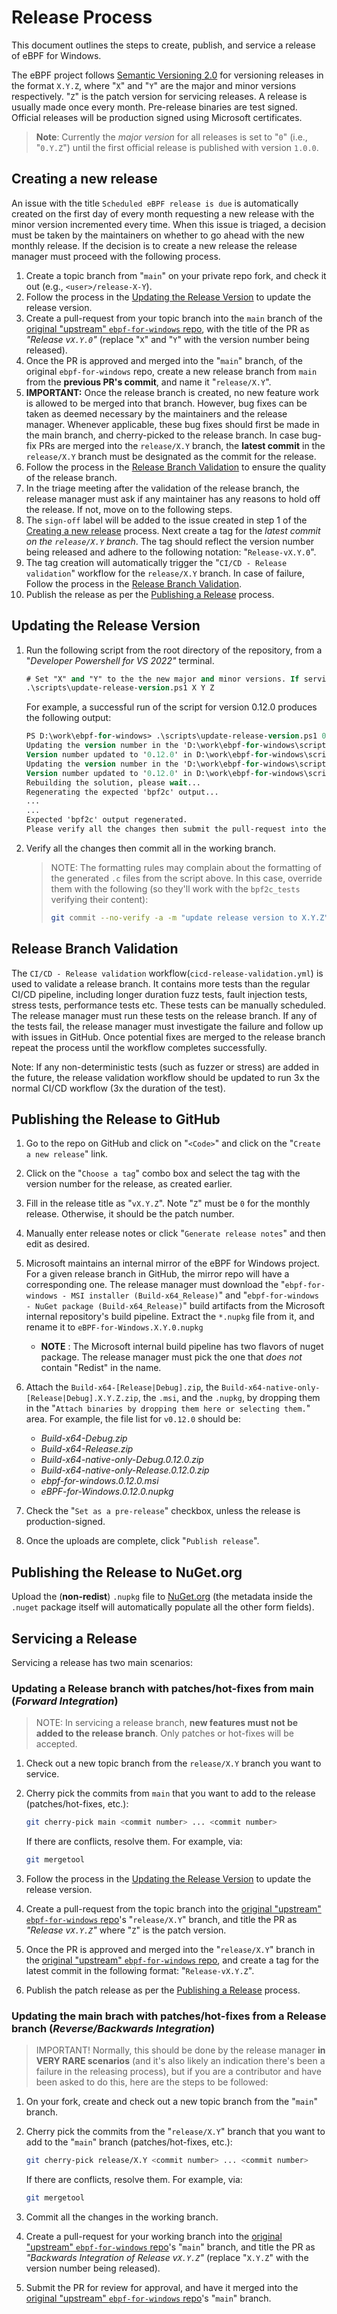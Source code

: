 # Release Process

This document outlines the steps to create, publish, and service a release of eBPF for Windows.

The eBPF project follows [Semantic Versioning 2.0](https://semver.org) for versioning releases in the format `X.Y.Z`, where "`X`" and "`Y`" are the major and
minor versions respectively. "`Z`" is the patch version for servicing releases. A release is usually made once every month. Pre-release binaries are test signed.
Official releases will be production signed using Microsoft certificates.

>**Note**: Currently the *major version* for all releases is set to "`0`" (i.e., "`0.Y.Z`") until the first official release is published with version `1.0.0`.

## Creating a new release

An issue with the title `Scheduled eBPF release is due` is automatically created on the first day of every month requesting a new release with the minor
version incremented every time. When this issue is triaged, a decision must be taken by the maintainers on whether to go ahead with the new monthly release. If
the decision is to create a new release the release manager must proceed with the following process.
1. Create a topic branch from "`main`" on your private repo fork, and check it out (e.g., `<user>/release-X-Y`).
1. Follow the process in the [Updating the Release Version](ReleaseProcess.md#updating-the-release-version) to update the release version.
1. Create a pull-request from your topic branch into the `main` branch of the [original "upstream" `ebpf-for-windows` repo]([https://github.com/microsoft/ebpf-for-windows), with the title of the PR as *"Release v`X.Y.0`"* (replace "`X`" and
"`Y`" with the version number being released).
1. Once the PR is approved and merged into the "`main`" branch, of the original `ebpf-for-windows` repo, create a new release branch from `main` from the
**previous PR's commit**, and name it "`release/X.Y`".
1. **IMPORTANT:** Once the release branch is created, no new feature work is allowed to be merged into that branch. However, bug fixes can be taken as deemed necessary by the
 maintainers and the release manager. Whenever applicable, these bug fixes should first be made in the main branch, and cherry-picked to the release branch. In
  case bug-fix PRs are merged into the `release/X.Y` branch, the **latest commit** in the `release/X.Y` branch must be designated as the commit for the release.
1. Follow the process in the [Release Branch Validation](ReleaseProcess.md#release-branch-validation) to ensure the quality of the release branch.
1. In the triage meeting after the validation of the release branch, the release manager must ask if any maintainer has any reasons to hold off the release. If
not, move on to the following steps.
1. The `sign-off` label will be added to the issue created in step 1 of the [Creating a new release](ReleaseProcess.md#creating-a-new-release) process. Next
create a tag for the *latest commit on the `release/X.Y` branch*. The tag should reflect the version number being released and adhere to the following notation:
"`Release-vX.Y.0`".
1. The tag creation will automatically trigger the "`CI/CD - Release validation`" workflow for the `release/X.Y` branch. In case of failure, Follow the process in
the [Release Branch Validation](ReleaseProcess.md#release-branch-validation).
1. Publish the release as per the [Publishing a Release](ReleaseProcess.md#publishing-a-release) process.

## Updating the Release Version

1. Run the following script from the root directory of the repository, from a "*Developer Powershell for VS 2022"* terminal.

    ```ps
    # Set "X" and "Y" to the the new major and minor versions. If servicing a release, set "Z" to the revision or patch number.
    .\scripts\update-release-version.ps1 X Y Z
    ```
    For example, a successful run of the script for version 0.12.0 produces the following output:

    ```ps
    PS D:\work\ebpf-for-windows> .\scripts\update-release-version.ps1 0 12 0
    Updating the version number in the 'D:\work\ebpf-for-windows\scripts\..\resource\ebpf_version.h' file...
    Version number updated to '0.12.0' in D:\work\ebpf-for-windows\scripts\..\resource\ebpf_version.h
    Updating the version number in the 'D:\work\ebpf-for-windows\scripts\..\installer\Product.wxs' file...
    Version number updated to '0.12.0' in D:\work\ebpf-for-windows\scripts\..\installer\Product.wxs
    Rebuilding the solution, please wait...
    Regenerating the expected 'bpf2c' output...
    ...
    ...
    Expected 'bpf2c' output regenerated.
    Please verify all the changes then submit the pull-request into the 'release/0.12' branch.
    ```

1. Verify all the changes then commit all in the working branch.
    >NOTE: The formatting rules may complain about the formatting of the generated `.c` files from the script above. In this case,
    override them with the following (so they'll work with the `bpf2c_tests` verifying their content):
    >```bash
    >git commit --no-verify -a -m "update release version to X.Y.Z".
    >```

## Release Branch Validation

The `CI/CD - Release validation` workflow(`cicd-release-validation.yml`) is used to validate a release branch. It contains more tests than the regular CI/CD
pipeline, including longer duration fuzz tests, fault injection tests, stress tests, performance tests etc. These tests can be manually scheduled. The release
manager must run these tests on the release branch. If any of the tests fail, the release manager must investigate the failure and follow up with issues in GitHub.
Once potential fixes are merged to the release branch repeat the process until the workflow completes successfully.

Note: If any non-deterministic tests (such as fuzzer or stress) are added in the future, the release validation workflow should be updated to run 3x the normal CI/CD workflow (3x the duration of the test).

## Publishing the Release to GitHub

1. Go to the repo on GitHub and click on "`<Code>`" and click on the "`Create a new release`" link.
1. Click on the "`Choose a tag`" combo box and select the tag with the version number for the release, as created earlier.
1. Fill in the release title as "`vX.Y.Z`". Note "`Z`" must be `0` for the monthly release. Otherwise, it should be the patch number.
1. Manually enter release notes or click "`Generate release notes`" and then edit as desired.
1. Microsoft maintains an internal mirror of the eBPF for Windows project. For a given release branch in GitHub, the mirror repo will have a corresponding one.
The release manager must download the "`ebpf-for-windows - MSI installer (Build-x64_Release)`" and "`ebpf-for-windows - NuGet package (Build-x64_Release)`" build
artifacts from the Microsoft internal repository's build pipeline. Extract the `*.nupkg` file from it, and rename it to `eBPF-for-Windows.X.Y.0.nupkg`
    - **NOTE** : The Microsoft internal build pipeline has two flavors of nuget package. The release manager must pick the one that *does not* contain "Redist" in
    the name.
1.  Attach the `Build-x64-[Release|Debug].zip`, the `Build-x64-native-only-[Release|Debug].X.Y.Z.zip`, the `.msi`, and the `.nupkg`, by dropping them in the
"`Attach binaries by dropping them here or selecting them.`" area. For example, the file list for `v0.12.0` should be:
    - *Build-x64-Debug.zip*
    - *Build-x64-Release.zip*
    - *Build-x64-native-only-Debug.0.12.0.zip*
    - *Build-x64-native-only-Release.0.12.0.zip*
    - *ebpf-for-windows.0.12.0.msi*
    - *eBPF-for-Windows.0.12.0.nupkg*

1.  Check the "`Set as a pre-release`" checkbox, unless the release is production-signed.
1.  Once the uploads are complete, click "`Publish release`".

## Publishing the Release to NuGet.org

Upload the (**non-redist**) `.nupkg` file to [NuGet.org](https://www.nuget.org/) (the metadata inside the `.nuget` package itself will automatically populate all
the other form fields).

## Servicing a Release

Servicing a release has two main scenarios:

### Updating a Release branch with patches/hot-fixes from main (*Forward Integration*)

>NOTE: In servicing a release branch, **new features must not be added to the release branch**.  Only patches or hot-fixes will be accepted.

1. Check out a new topic branch from the `release/X.Y` branch you want to service.
1. Cherry pick the commits from `main` that you want to add to the release (patches/hot-fixes, etc.):

    ```bash
    git cherry-pick main <commit number> ... <commit number>
    ```
    If there are conflicts, resolve them. For example, via:
    ```bash
    git mergetool
    ```
1. Follow the process in the [Updating the Release Version](ReleaseProcess.md#updating-the-release-version) to update the release version.
1. Create a pull-request from the topic branch into the [original "upstream" `ebpf-for-windows` repo]([https://github.com/microsoft/ebpf-for-windows)'s "`release/X.Y`" branch, and title the PR as *"Release v`X.Y.Z`"* where "`Z`" is the patch
version.
1. Once the PR is approved and merged into the "`release/X.Y`" branch in the [original "upstream" `ebpf-for-windows` repo]([https://github.com/microsoft/ebpf-for-windows), and create a tag for the latest commit in the following format: "`Release-vX.Y.Z`".
1. Publish the patch release as per the [Publishing a Release](ReleaseProcess.md#publishing-a-release) process.


### Updating the main brach with patches/hot-fixes from a Release branch (*Reverse/Backwards Integration*)

>IMPORTANT! Normally, this should be done by the release manager **in VERY RARE scenarios** (and it's also likely an indication there's been a failure in the
releasing process), but if you are a contributor and have been asked to do this, here are the steps to be followed:

1. On your fork, create and check out a new topic branch from the "`main`" branch.
2. Cherry pick the commits from the "`release/X.Y`" branch that you want to add to the "`main`" branch (patches/hot-fixes, etc.):

    ```bash
    git cherry-pick release/X.Y <commit number> ... <commit number>
    ```
    If there are conflicts, resolve them. For example, via:
    ```bash
    git mergetool
    ```
3. Commit all the changes in the working branch.
4. Create a pull-request for your working branch into the [original "upstream" `ebpf-for-windows` repo]([https://github.com/microsoft/ebpf-for-windows)'s "`main`" branch, and title the PR as *"Backwards Integration of Release v`X.Y.Z`"* (replace "`X.Y.Z`" with the version number being released).
5. Submit the PR for review for approval, and have it merged into the [original "upstream" `ebpf-for-windows` repo]([https://github.com/microsoft/ebpf-for-windows)'s "`main`" branch.